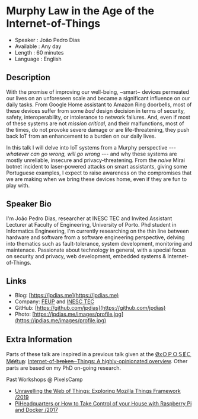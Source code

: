 Murphy Law in the Age of the Internet-of-Things
=================================================

* Speaker   : João Pedro Dias
* Available : Any day
* Length    : 60 minutes
* Language  : English

Description
-----------

With the promise of improving our well-being, ~smart~ devices permeated our lives on an unforeseen scale and became a significant influence on our daily tasks. From Google Home assistant to Amazon Ring doorbells, most of these devices suffer from some *bad* design decision in terms of security, safety, interoperability, or intolerance to network failures. And, even if most of these systems are not *mission critical*, and their malfunctions, most of the times, do not provoke severe damage or are life-threatening, they push back IoT from an enhancement to a burden on our daily lives.

In this talk I will delve into IoT systems from a Murphy perspective --- *whatever can go wrong, will go wrong* --- and why these systems are mostly unreliable, insecure and privacy-threatening. From the *naive* Mirai botnet incident to laser-powered attacks on smart assistants, giving some Portuguese examples, I expect to raise awareness on the compromises that we are making when we bring these devices home, even if they are fun to play with.


Speaker Bio
-----------

I'm João Pedro Dias, researcher at INESC TEC and Invited Assistant Lecturer at Faculty of Engineering, University of Porto. Phd student in Informatics Engineering, I'm currently researching on the thin line between hardware and software from a software engineering perspective, delving into thematics such as fault-tolerance, system development, monitoring and maintenace. Passionate about technology in general, with a special focus on security and privacy, web development, embedded systems & Internet-of-Things.

Links
-----

* Blog: [https://jpdias.me](https://jpdias.me)
* Company: [FEUP](https://www.fe.up.pt/) and [INESC TEC](https://inesctec.pt/)
* GitHub: [https://github.com/jpdias](https://github.com/jpdias)
* Photo: [https://jpdias.me/images/profile.jpg](https://jpdias.me/images/profile.jpg)

Extra Information
-----------------

Parts of these talk are inspired in a previous talk given at the [ØxＯＰＯＳɆＣ Mɇɇtuᵽ](https://www.meetup.com/0xOPOSEC/): [Internet-of-b̶r̶o̶k̶e̶n̶ -Things: A highly-opinionated overview](https://speakerdeck.com/jpdias/internet-of-broken-things). Other parts are based on my PhD on-going research.

Past Workshops @ PixelsCamp
- [Unravelling the Web of Things: Exploring Mozilla Things Framework /2019](https://github.com/PixelsCamp/talks/blob/master/2019/unravelling-the-web-of-things_joao-pedro-dias.md)
- [PiHeadquarters or How to Take Control of your House with Raspberry Pi and Docker /2017](https://github.com/PixelsCamp/talks/blob/master/2017/take_control_of_your_house_with_rpi_and_docker-joao_pedro_dias.md)
